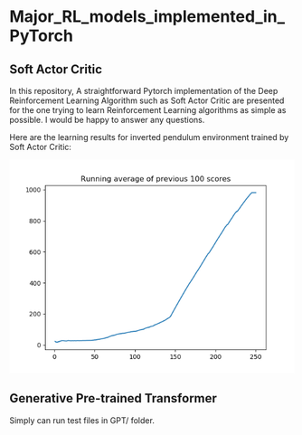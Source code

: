 # Major_RL_models_implemented_in_PyTorch

## Soft Actor Critic
In this repository, A straightforward Pytorch implementation of the Deep Reinforcement Learning Algorithm such as Soft Actor Critic are presented for the one trying to learn Reinforcement Learning algorithms as simple as possible. I would be happy to answer any questions. 

Here are the learning results for inverted pendulum environment trained by Soft Actor Critic:
<p align="center">
  <img src="inverted_pendulum.png" />
</p>

## Generative Pre-trained Transformer

Simply can run test files in GPT/ folder.  


